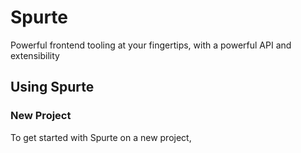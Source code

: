# Spurte
Powerful frontend tooling at your fingertips, with a powerful API and extensibility

## Using Spurte

### New Project
To get started with Spurte on a new project, 
